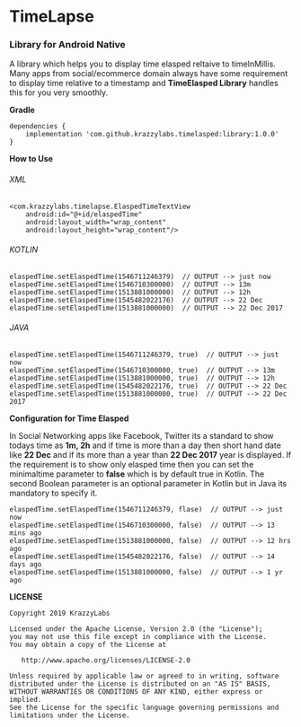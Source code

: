 # TimeLapse
### Library for Android Native

A library which helps you to display time elasped reltaive to timeInMillis. Many apps from social/ecommerce domain always have some requirement to display time relative to a timestamp and **TimeElasped Library** handles this for you very smoothly.

**Gradle**

```
dependencies {
    implementation 'com.github.krazzylabs.timelasped:library:1.0.0'
}
```

**How to Use**
###### XML
```
<com.krazzylabs.timelapse.ElaspedTimeTextView
    android:id="@+id/elaspedTime"
    android:layout_width="wrap_content"
    android:layout_height="wrap_content"/>
```

###### KOTLIN
```
elaspedTime.setElaspedTime(1546711246379)  // OUTPUT --> just now
elaspedTime.setElaspedTime(1546710300000)  // OUTPUT --> 13m
elaspedTime.setElaspedTime(1513881000000)  // OUTPUT --> 12h
elaspedTime.setElaspedTime(1545482022176)  // OUTPUT --> 22 Dec
elaspedTime.setElaspedTime(1513881000000)  // OUTPUT --> 22 Dec 2017

```
###### JAVA
```
elaspedTime.setElaspedTime(1546711246379, true)  // OUTPUT --> just now
elaspedTime.setElaspedTime(1546710300000, true)  // OUTPUT --> 13m
elaspedTime.setElaspedTime(1513881000000, true)  // OUTPUT --> 12h
elaspedTime.setElaspedTime(1545482022176, true)  // OUTPUT --> 22 Dec
elaspedTime.setElaspedTime(1513881000000, true)  // OUTPUT --> 22 Dec 2017

```

**Configuration for Time Elasped**

In Social Networking apps like Facebook, Twitter its a standard to show todays time as **1m, 2h** and if time is more than a day then short hand date like **22 Dec** and if its more than a year than **22 Dec 2017** year is displayed. If the requirement is to show only elasped time then you can set the minimaltime parameter to **false** which is by default true in Kotlin. The second Boolean parameter is an optional parameter in Kotlin but in Java its mandatory to specify it.
```
elaspedTime.setElaspedTime(1546711246379, flase)  // OUTPUT --> just now
elaspedTime.setElaspedTime(1546710300000, false)  // OUTPUT --> 13 mins ago
elaspedTime.setElaspedTime(1513881000000, false)  // OUTPUT --> 12 hrs ago
elaspedTime.setElaspedTime(1545482022176, false)  // OUTPUT --> 14 days ago
elaspedTime.setElaspedTime(1513881000000, false)  // OUTPUT --> 1 yr ago

```

**LICENSE**
```
Copyright 2019 KrazzyLabs

Licensed under the Apache License, Version 2.0 (the "License");
you may not use this file except in compliance with the License.
You may obtain a copy of the License at

   http://www.apache.org/licenses/LICENSE-2.0

Unless required by applicable law or agreed to in writing, software
distributed under the License is distributed on an "AS IS" BASIS,
WITHOUT WARRANTIES OR CONDITIONS OF ANY KIND, either express or implied.
See the License for the specific language governing permissions and
limitations under the License.
```
